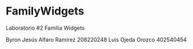 # FamilyWidgets
Laboratorio #2 Familia Widgets

Byron Jesús Alfaro Ramírez 208220248
Luis Ojeda Orozco 402540454
